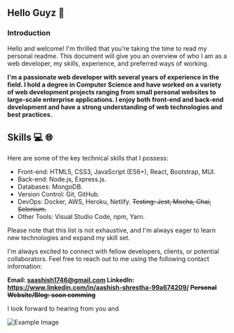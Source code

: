 ## Hello Guyz :wave:


### **Introduction**

Hello and welcome! I'm thrilled that you're taking the time to read my personal readme. This document will give you an overview of who I am as a web developer, my skills, experience, and preferred ways of working.

**I'm a passionate web developer with several years of experience in the field. I hold a degree in Computer Science and have worked on a variety of web development projects ranging from small personal websites to large-scale enterprise applications. I enjoy both front-end and back-end development and have a strong understanding of web technologies and best practices.**

## Skills :computer: :globe_with_meridians:

Here are some of the key technical skills that I possess:

- Front-end: HTML5, CSS3, JavaScript (ES6+), React, Bootstrap, MUI.
- Back-end: Node.js, Express.js.
- Databases:  MongoDB.
- Version Control: Git, GitHub.
- DevOps: Docker, AWS, Heroku, Netlify.
~~Testing: Jest, Mocha, Chai, Selenium.~~
- Other Tools: Visual Studio Code, npm, Yarn.

Please note that this list is not exhaustive, and I'm always eager to learn new technologies and expand my skill set.

I'm always excited to connect with fellow developers, clients, or potential collaborators. Feel free to reach out to me using the following contact information:

**Email: saashish1746@gmail.com
LinkedIn: https://www.linkedin.com/in/aashish-shrestha-99a674209/
~~Personal Website/Blog: soon comming~~**

I look forward to hearing from you and

![Example Image](https://camo.githubusercontent.com/a71f1a20d58a3506dd5f32dcb31461bd5102a0bd33dbf49db9195c589eaca8d7/68747470733a2f2f696d672e736869656c64732e696f2f62616467652f707974686f6e2532302d2532333134333534432e7376673f267374796c653d666f722d7468652d6261646765266c6f676f3d707974686f6e266c6f676f436f6c6f723d7768697465)


